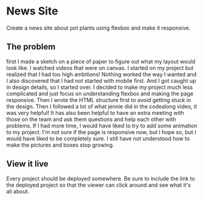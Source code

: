 # News Site

Create a news site about pot plants using flexbox and make it responsive.


## The problem

first I made a sketch on a piece of paper to figure out what my layout would look like. I watched videos that were on canvas. I started on my project but realized that I had too high ambitions! Nothing worked the way I wanted and I also discovered that I had not started with mobile first. And I got caught up in design details, so I started over. I decided to make my project much less complicated and just focus on understanding flexbox and making the page responsive. Then I wrote the HTML structure first to avoid getting stuck in the design. Then I followed a lot of what jennie did in the codealong video, it was very helpful! It has also been helpful to have an extra meeting with those on the team and ask them questions and help each other with problems.
If I had more time, I would have liked to try to add some animation to my project. I'm not sure if the page is responsive now, but I hope so, but I would have liked to be completely sure. I still have not understood how to make the pictures and boxes stop growing.

## View it live
Every project should be deployed somewhere. Be sure to include the link to the deployed project so that the viewer can click around and see what it's all about.
